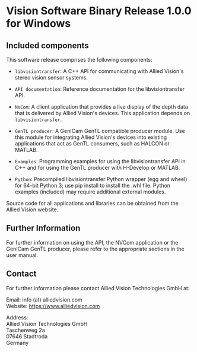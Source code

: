 Vision Software Binary Release 1.0.0 for Windows
=============================================

Included components
--------------------

This software release comprises the following components:

* `libvisiontransfer`: A C++ API for communicating with Allied Vision's
  stereo vision sensor systems.

* `API documentation`: Reference documentation for the libvisiontransfer
  API.

* `NVCom`: A client application that provides a live display of the
  depth data that is delivered by Allied Vision's devices. This application
  depends on `libvisiontransfer`.

* `GenTL producer`: A GenICam GenTL compatible producer module. Use this
  module for integrating Allied Vision's devices into existing applications that
  act as GenTL consumers, such as HALCON or MATLAB.

* `Examples`: Programming examples for using the libvisiontransfer API
  in C++ and for using the GenTL producer with H-Develop or MATLAB.

* `Python`: Precompiled libvisiontransfer Python wrapper (egg and wheel)
  for 64-bit Python 3; use pip install to install the .whl file.
  Python examples (included) may require additional external modules.

Source code for all applications and libraries can be obtained from the
Allied Vision website.

Further Information
-------------------

For further information on using the API, the NVCom application or the
GenICam GenTL producer, please refer to the appropriate sections in the
user manual.

Contact
-------

For further information please contact Allied Vision Technologies GmbH at:

Email: info (at) alliedvision.com  
Website: https://www.alliedvision.com

Address:  
Allied Vision Technologies GmbH  
Taschenweg 2a  
07646 Stadtroda  
Germany
 